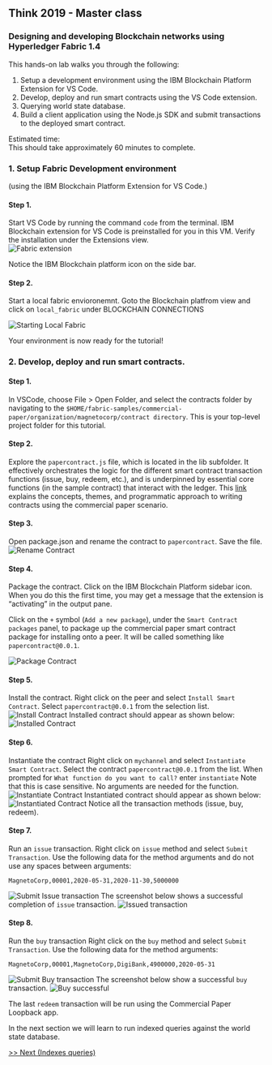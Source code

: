 ## Think 2019 - Master class

### Designing and developing Blockchain networks using Hyperledger Fabric 1.4

This hands-on lab walks you through the following:

1. Setup a development environment using the IBM Blockchain Platform Extension for VS Code.
2. Develop, deploy and run smart contracts using the VS Code extension.
3. Querying world state database.
4. Build a client application using the Node.js SDK and submit transactions to the deployed smart contract.

Estimated time: <br />
This should take approximately 60 minutes to complete.

[](#setup)

### 1. Setup Fabric Development environment

(using the IBM Blockchain Platform Extension for VS Code.)<br />

#### Step 1.

Start VS Code by running the command `code` from the terminal.
IBM Blockchain extension for VS Code is preinstalled for you in this VM. Verify the installation under the Extensions view.  
![Fabric extension](images/VerifyFabricExtension.png)

Notice the IBM Blockchain platform icon on the side bar.

#### Step 2.

Start a local fabric envioronemnt.
Goto the Blockchain platfrom view and click on `local_fabric` under BLOCKCHAIN CONNECTIONS

![Starting Local Fabric](images/StartingLocalFabric.gif)

Your environment is now ready for the tutorial!

### 2. Develop, deploy and run smart contracts.

#### Step 1.

In VSCode, choose File > Open Folder, and select the contracts folder by navigating to the `$HOME/fabric-samples/commercial-paper/organization/magnetocorp/contract directory`. This is your top-level project folder for this tutorial.

#### Step 2.

Explore the `papercontract.js` file, which is located in the lib subfolder. It effectively orchestrates the logic for the different smart contract transaction functions (issue, buy, redeem, etc.), and is underpinned by essential core functions (in the sample contract) that interact with the ledger. This [link](https://hyperledger-fabric.readthedocs.io/en/master/tutorial/commercial_paper.html) explains the concepts, themes, and programmatic approach to writing contracts using the commercial paper scenario.

#### Step 3.

Open package.json and rename the contract to `papercontract`. Save the file.
![Rename Contract](images/renameContract.png)

#### Step 4.

Package the contract.
Click on the IBM Blockchain Platform sidebar icon. When you do this the first time, you may get a message that the extension is “activating” in the output pane.

Click on the `+` symbol (`Add a new package`), under the `Smart Contract packages` panel, to package up the commercial paper smart contract package for installing onto a peer. It will be called something like `papercontract@0.0.1`.

![Package Contract](images/packageContract.gif)

#### Step 5.

Install the contract.
Right click on the peer and select `Install Smart Contract`. Select `papercontract@0.0.1` from the selection list.
![Install Contract](images/installContract.gif)
Installed contract should appear as shown below:
![Installed Contract](images/installedContract.png)

#### Step 6.

Instantiate the contract
Right click on `mychannel` and select `Instantiate Smart Contract`. Select the contract `papercontract@0.0.1` from the list. When prompted for `What function do you want to call?` enter `instantiate` Note that this is case sensitive. No arguments are needed for the function.
![Instantiate Contract](images/instantiateContract.gif)
Instantiated contract should appear as shown below:
![Instantiated Contract](images/instantiatedContract.png)
Notice all the transaction methods (issue, buy, redeem).

#### Step 7.

Run an `issue` transaction.
Right click on `issue` method and select `Submit Transaction`.
Use the following data for the method arguments and do not use any spaces between arguments:

```
MagnetoCorp,00001,2020-05-31,2020-11-30,5000000
```

![Submit Issue transaction](images/submitIssue.gif)
The screenshot below shows a successful completion of `issue` transaction.
![Issued transaction](images/PaperIssued.png)

#### Step 8.

Run the `buy` transaction
Right click on the `buy` method and select `Submit Transaction`. Use the following data for the method arguments:

```
MagnetoCorp,00001,MagnetoCorp,DigiBank,4900000,2020-05-31
```

![Submit Buy transaction](images/submitBuy.gif)
The screenshot below show a successful `buy` transaction.
![Buy successful](images/PaperBought.png)

The last `redeem` transaction will be run using the Commercial Paper Loopback app.

In the next section we will learn to run indexed queries against the world state database.

[>> Next (Indexes queries)](Queries.md)
